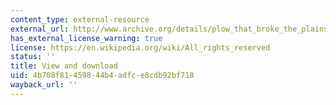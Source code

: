 ```yaml
---
content_type: external-resource
external_url: http://www.archive.org/details/plow_that_broke_the_plains
has_external_license_warning: true
license: https://en.wikipedia.org/wiki/All_rights_reserved
status: ''
title: View and download
uid: 4b708f81-4598-44b4-adfc-e8cdb92bf718
wayback_url: ''
---
```

